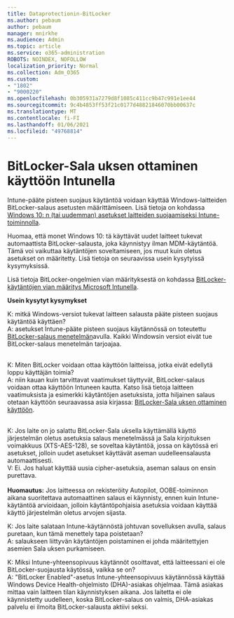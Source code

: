 ```yaml
---
title: Dataprotectionin-BitLocker
ms.author: pebaum
author: pebaum
manager: mnirkhe
ms.audience: Admin
ms.topic: article
ms.service: o365-administration
ROBOTS: NOINDEX, NOFOLLOW
localization_priority: Normal
ms.collection: Adm_O365
ms.custom:
- "1802"
- "9000220"
ms.openlocfilehash: 0b305931a7279d8f1085c411cc9b47c991e1ee44
ms.sourcegitcommit: 9c4b4853ff53f21c0177d48821846070bb00637c
ms.translationtype: MT
ms.contentlocale: fi-FI
ms.lasthandoff: 01/06/2021
ms.locfileid: "49768814"
---
```

# <a name="enabling-bitlocker-encryption-with-intune"></a>BitLocker-Sala uksen ottaminen käyttöön Intunella

 Intune-pääte pisteen suojaus käytäntöä voidaan käyttää Windows-laitteiden BitLocker-salaus asetusten määrittämiseen. Lisä tietoja on kohdassa [Windows 10: n (tai uudemman) asetukset laitteiden suojaamiseksi Intune-toiminnolla](https://docs.microsoft.com/intune/endpoint-protection-windows-10#windows-encryption).
 
Huomaa, että monet Windows 10: tä käyttävät uudet laitteet tukevat automaattista BitLocker-salausta, joka käynnistyy ilman MDM-käytäntöä. Tämä voi vaikuttaa käytäntöjen soveltamiseen, jos muut kuin oletus asetukset on määritetty. Lisä tietoja on seuraavissa usein kysytyissä kysymyksissä.
 
Lisä tietoja BitLocker-ongelmien vian määrityksestä on kohdassa [BitLocker-käytäntöjen vian määritys Microsoft Intunella](https://docs.microsoft.com/intune/protect/troubleshoot-bitlocker-policies).
 
 
**Usein kysytyt kysymykset**

K: mitkä Windows-versiot tukevat laitteen salausta pääte pisteen suojaus käytäntöä käyttäen?<br>
A: asetukset Intune-pääte pisteen suojaus käytännössä on toteutettu [BitLocker-salaus menetelmän](https://docs.microsoft.com/windows/client-management/mdm/bitlocker-csp)avulla. Kaikki Windowsin versiot eivät tue BitLocker-salaus menetelmän tarjoajaa. <br><br>

K: Miten BitLocker voidaan ottaa käyttöön laitteissa, jotka eivät edellytä loppu käyttäjän toimia?<br>
A: niin kauan kuin tarvittavat vaatimukset täyttyvät, BitLocker-salaus voidaan ottaa käyttöön Intuneen kautta. Katso lisä tietoja laitteen vaatimuksista ja esimerkki käytäntöjen asetuksista, jotta hiljainen salaus otetaan käyttöön seuraavassa asia kirjassa: [BitLocker-Sala uksen ottaminen käyttöön](https://docs.microsoft.com/mem/intune/protect/encrypt-devices#silently-enable-bitlocker-on-devices). <br><br>

K: Jos laite on jo salattu BitLocker-Sala uksella käyttämällä käyttö järjestelmän oletus asetuksia salaus menetelmässä ja Sala kirjoituksen voimakkuus (XTS-AES-128), se soveltaa käytäntöä, jossa on käytössä eri asetukset, jolloin uudet asetukset käyttävät aseman uudelleensalausta automaattisesti.<br>
V: Ei. Jos haluat käyttää uusia cipher-asetuksia, aseman salaus on ensin purettava.<br><br>
**Huomautus:** Jos laitteessa on rekisteröity Autopilot, OOBE-toiminnon aikana suoritettava automaattinen salaus ei käynnisty, ennen kuin Intune-käytäntöä arvioidaan, jolloin käytäntöpohjaisia asetuksia voidaan käyttää käyttö järjestelmän oletus arvojen sijasta.
 
K: Jos laite salataan Intune-käytännöstä johtuvan sovelluksen avulla, salaus puretaan, kun tämä menettely tapa poistetaan?<br>
A: salaukseen liittyvän käytäntöjen poistaminen ei johda määritettyjen asemien Sala uksen purkamiseen.
 
K: Miksi Intune-yhteensopivuus käytännöt osoittavat, että laitteessani ei ole BitLocker-suojausta käytössä, vaikka se on?<br>
A: "BitLocker Enabled"-asetus Intune-yhteensopivuus käytännössä käyttää Windows Device Health-ohjelmisto (DHA)-asiakas ohjelmaa. Tämä asiakas mittaa vain laitteen tilan käynnistyksen aikana. Jos laitetta ei ole käynnistetty uudelleen, koska BitLocker-salaus on valmis, DHA-asiakas palvelu ei ilmoita BitLocker-salausta aktiivi seksi.
 
 